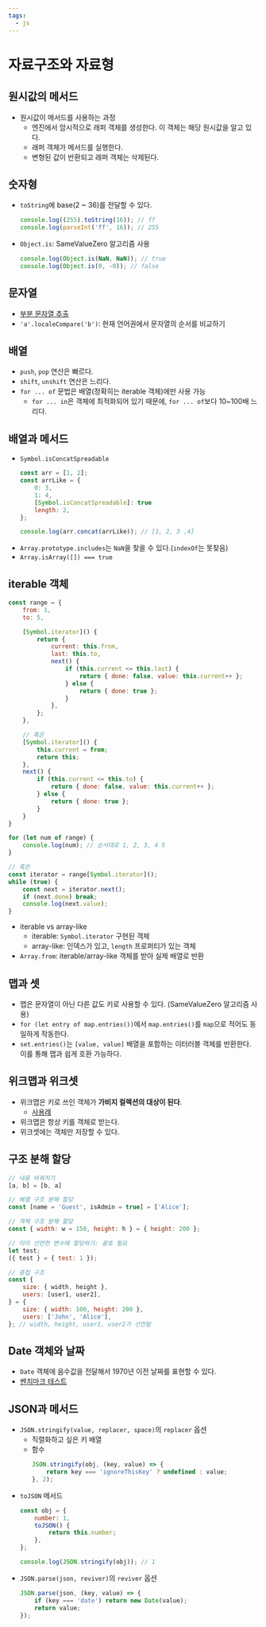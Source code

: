 ```yaml
---
tags:
  - js
---
```


# 자료구조와 자료형

## 원시값의 메서드

- 원시값이 메서드를 사용하는 과정
	- 엔진에서 암시적으로 래퍼 객체를 생성한다. 이 객체는 해당 원시값을 알고 있다.
	- 래퍼 객체가 메서드를 실행한다.
	- 변형된 값이 반환되고 래퍼 객체는 삭제된다.

## 숫자형

- `toString`에 base(2 ~ 36)를 전달할 수 있다.
	```js
	console.log((255).toString(16)); // ff
	console.log(parseInt('ff', 16)); // 255
	```
- `Object.is`: SameValueZero 알고리즘 사용
	```js
	console.log(Object.is(NaN, NaN)); // true
	console.log(Object.is(0, -0)); // false
	```

## 문자열

- [부분 문자열 추출](https://ko.javascript.info/string#ref-441)
- `'a'.localeCompare('b')`: 현재 언어권에서 문자열의 순서를 비교하기

## 배열

- `push`, `pop` 연산은 빠르다.
- `shift`, `unshift` 연산은 느리다.
- `for ... of` 문법은 배열(정확히는 iterable 객체)에만 사용 가능
	- `for ... in`은 객체에 최적화되어 있기 때문에, `for ... of`보다 10~100배 느리다.

## 배열과 메서드

- `Symbol.isConcatSpreadable`
	```js
	const arr = [1, 2];
	const arrLike = {
		0: 3,
		1: 4,
		[Symbol.isConcatSpreadable]: true
		length: 2,
	};

	console.log(arr.concat(arrLike)); // [1, 2, 3 ,4]
	```
- `Array.prototype.includes`는 `NaN`을 찾을 수 있다.(`indexOf`는 못찾음)
- `Array.isArray([]) === true`

## iterable 객체

```js
const range = {
	from: 1,
	to: 5,

	[Symbol.iterator]() {
		return {
			current: this.from,
			last: this.to,
			next() {
				if (this.current <= this.last) {
					return { done: false, value: this.current++ };
				} else {
					return { done: true };
				}
			},
		};
	},

	// 혹은
	[Symbol.iterator]() {
		this.current = from;
		return this;
	},
	next() {
		if (this.current <= this.to) {
			return { done: false, value: this.current++ };
		} else {
			return { done: true };
		}
	}
}

for (let num of range) {
	console.log(num); // 순서대로 1, 2, 3, 4 5
}

// 혹은
const iterator = range[Symbol.iterator]();
while (true) {
	const next = iterator.next();
	if (next.done) break;
	console.log(next.value);
}
```

- iterable vs array-like
	- iterable: `Symbol.iterator` 구현된 객체
	- array-like: 인덱스가 있고, `length` 프로퍼티가 있는 객체
- `Array.from`: iterable/array-like 객체를 받아 실제 배열로 반환

## 맵과 셋

- 맵은 문자열이 아닌 다른 값도 키로 사용할 수 있다. (SameValueZero 알고리즘 사용)
- `for (let entry of map.entries())`에서 `map.entries()`를 `map`으로 적어도 동일하게 작동한다.
- `set.entries()`는 `[value, value]` 배열을 포함하는 이터러블 객체를 반환한다. 이를 통해 맵과 쉽게 호환 가능하다.

## 위크맵과 위크셋

- 위크맵은 키로 쓰인 객체가 **가비지 컬렉션의 대상이 된다**.
	- [사용례](https://ko.javascript.info/weakmap-weakset#ref-774)
- 위크맵은 항상 키를 객체로 받는다.
- 위크셋에는 객체만 저장할 수 있다.

## 구조 분해 할당

```js
// 내용 바꿔치기
[a, b] = [b, a]

// 배열 구조 분해 할당
const [name = 'Guest', isAdmin = true] = ['Alice'];

// 객체 구조 분해 할당
const { width: w = 150, height: h } = { height: 200 };

// 미리 선언한 변수에 할당하기: 괄호 필요
let test;
({ test } = { test: 1 });

// 중첩 구조
const {
	size: { width, height },
	users: [user1, user2],
} = {
	size: { width: 100, height: 200 },
	users: ['John', 'Alice'],
}; // width, height, user1, user2가 선언됨
```

## Date 객체와 날짜

- `Date` 객체에 음수값을 전달해서 1970년 이전 날짜를 표현할 수 있다.
- [벤치마크 테스트](https://ko.javascript.info/date#ref-1174)

## JSON과 메서드

- `JSON.stringify(value, replacer, space)`의 `replacer` 옵션
	- 직렬화하고 싶은 키 배열
	- 함수
		```js
		JSON.stringify(obj, (key, value) => {
			return key === 'ignoreThisKey' ? undefined : value;
		}, 2);
		```
- `toJSON` 메서드
	```js
	const obj = {
		number: 1,
		toJSON() {
			return this.number;
		},
	};

	console.log(JSON.stringify(obj)); // 1
	```
- `JSON.parse(json, reviver)`의 `reviver` 옵션
	```js
	JSON.parse(json, (key, value) => {
		if (key === 'date') return new Date(value);
		return value;
	});
	```

<PageTags />
